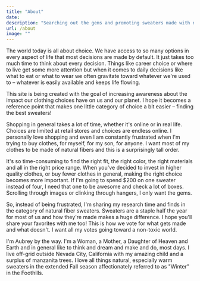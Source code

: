 ```yaml
---
title: "About"
date: 
description: "Searching out the gems and promoting sweaters made with natural fibers."
url: /about
image: ""
---
```


The world today is all about choice. We have access to so many options in every aspect of life that most decisions are made by default. It just takes too much time to think about every decision. Things like career choice or where to live get some more attention but when it comes to daily decisions like what to eat or what to wear we often gravitate toward whatever we're used to – whatever is easily available and keeps life flowing. 

This site is being created with the goal of increasing awareness about the impact our clothing choices have on us and our planet. I hope it becomes a reference point that makes one little category of choice a bit easier – finding the best sweaters! 

Shopping in general takes a lot of time, whether it's online or in real life. Choices are limited at retail stores and choices are endless online. I personally love shopping and even I am constantly frustrated when I'm trying to buy clothes, for myself, for my son, for anyone. I want most of my clothes to be made of natural fibers and this is a surprisingly tall order. 

It's so time-consuming to find the right fit, the right color, the right materials and all in the right price range. When you've decided to invest in higher quality clothes, or buy fewer clothes in general, making the right choice becomes more important. If I'm going to spend $200 on one sweater instead of four, I need that one to be awesome and check a lot of boxes. Scrolling through images or clinking through hangers, I only want the gems. 

So, instead of being frustrated, I'm sharing my research time and finds in the category of natural fiber sweaters. Sweaters are a staple half the year for most of us and how they're made makes a huge difference. I hope you'll share your favorites with me too! This is how we vote for what gets made and what doesn't. I want all my votes going toward a non-toxic world. 

I'm Aubrey by the way. I'm a Woman, a Mother, a Daughter of Heaven and Earth and in general like to think and dream and make and do, most days. I live off-grid outside Nevada City, California with my amazing child and a surplus of manzanita trees. I love all things natural, especially warm sweaters in the extended Fall season affectionately referred to as "Winter" in the Foothills. 